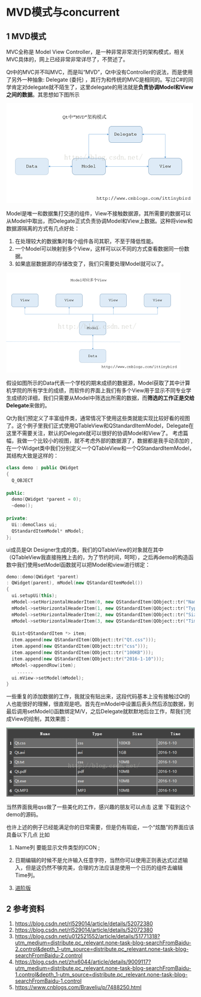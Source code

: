 # MVD模式与concurrent    

## 1 MVD模式   
MVC全称是 Model View Controller，是一种非常非常流行的架构模式，相关MVC具体的，网上已经非常非常详尽了，不赘述了。   

Qt中的MVC并不叫MVC，而是叫“MVD”，Qt中没有Controller的说法，而是使用了另外一种抽象: Delegate (委托) ，其行为和传统的MVC是相同的。写过C#的同学肯定对delegate就不陌生了，这里delegate的用法就是**负责协调Model和View之间的数据**。其思想如下图所示     

![132-01](./img/132-01.png)   

Model是唯一和数据集打交道的组件，View不接触数据源，其所需要的数据可以从Model中取出，而Delegate正式负责协调Model和View上数据。这种将view和数据源隔离的方式有几点好处：   
1. 在处理较大的数据集时每个组件各司其职，不至于降低性能。  
2. 一个Model可以映射到多个View，这样可以以不同的方式查看数据同一份数据。  
3. 如果底层数据源的存储改变了，我们只需要处理Model就可以了。  

![132-02](./img/132-02.png)   

假设如图所示的Data代表一个学校的期末成绩的数据源，Model获取了其中计算机学院的所有学生的成绩，而软件的界面上我们有多个View用于显示不同专业学生成绩的详细，我们只需要从Model中筛选出所需的数据，而**筛选的工作正是交给Delegate**来做的。      

Qt为我们预定义了丰富组件类，通常情况下使用这些类就能实现比较好看的视图了。这个例子里我们正式使用QTableView和QStandardItemModel，Delegate在这里不需要关注，默认的Delegate就可以很好的协调Model和View了。 考虑篇幅，我做一个比较小的视图，就不考虑外部的数据源了，数据都是我手动添加的 ,在一个Widget类中我们分别定义一个QTableView和一个QStandardItemModel，其结构大致是这样的：     

```C++
class demo : public QWidget
{
  Q_OBJECT
 
public:
  demo(QWidget *parent = 0);
  ~demo();
 
private:
  Ui::demoClass ui;
  QStandardItemModel* mModel;
};
```

ui成员是Qt Designer生成的类，我们的QTableView的对象就在其中（QTableView我直接拖拽上去的，为了节约时间，呵呵），之后再demo的构造函数中我们使用setModel函数就可以把Model和view进行绑定：    

```c++
demo::demo(QWidget *parent)
: QWidget(parent), mModel(new QStandardItemModel())
{
  ui.setupUi(this);
  mModel->setHorizontalHeaderItem(0, new QStandardItem(QObject::tr("Name")));
  mModel->setHorizontalHeaderItem(1, new QStandardItem(QObject::tr("Type")));
  mModel->setHorizontalHeaderItem(2, new QStandardItem(QObject::tr("Size")));
  mModel->setHorizontalHeaderItem(3, new QStandardItem(QObject::tr("Time")));
  
  QList<QStandardItem *> item;
  item.append(new QStandardItem(QObject::tr("Qt.css")));
  item.append(new QStandardItem(QObject::tr("css")));
  item.append(new QStandardItem(QObject::tr("100KB")));
  item.append(new QStandardItem(QObject::tr("2016-1-10")));
  mModel->appendRow(item);
    ......
  ui.mView->setModel(mModel);
}
```

一些重复的添加数据的工作，我就没有贴出来，这段代码基本上没有接触过Qt的人也能很好的理解，很直观是吧。首先在mModel中设置后表头然后添加数据，到最后调用setModel()函数绑定M/V，之后Delegate就默默地后台工作，帮我们完成View的绘制，其效果图：   

![132-03](./img/132-03.png)    

当然界面我用qss做了一些美化的工作，感兴趣的朋友可以点击 这里 下载到这个demo的源码。



也许上述的例子已经能满足你的日常需要，但是仍有瑕疵，一个“炫酷”的界面应该具备以下几点 比如     

1. Name列 要能显示文件类型的ICON ;    

2. 日期编辑的时候不是允许输入任意字符，当然你可以使用正则表达式过滤输入，但是这仍然不够完美，合理的方法应该是使用一个日历的组件去编辑Time列。

3. [进阶版](https://www.cnblogs.com/Braveliu/p/7488250.html)  






## 2 参考资料   
1. https://blog.csdn.net/rl529014/article/details/52072380    
2. https://blog.csdn.net/rl529014/article/details/52072380   
3. https://blog.csdn.net/u012521552/article/details/51771318?utm_medium=distribute.pc_relevant.none-task-blog-searchFromBaidu-2.control&depth_1-utm_source=distribute.pc_relevant.none-task-blog-searchFromBaidu-2.control   
4. https://blog.csdn.net/zhx6044/article/details/9009117?utm_medium=distribute.pc_relevant.none-task-blog-searchFromBaidu-1.control&depth_1-utm_source=distribute.pc_relevant.none-task-blog-searchFromBaidu-1.control   
5. https://www.cnblogs.com/Braveliu/p/7488250.html   
